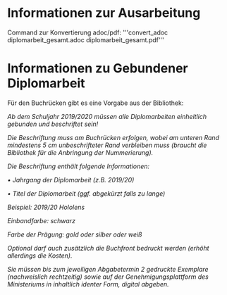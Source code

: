 # Informationen zur Ausarbeitung

Command zur Konvertierung adoc/pdf: '''convert_adoc diplomarbeit_gesamt.adoc diplomarbeit_gesamt.pdf'''

# Informationen zu Gebundener Diplomarbeit

Für den Buchrücken gibt es eine Vorgabe aus der Bibliothek:

*Ab dem Schuljahr 2019/2020 müssen alle Diplomarbeiten einheitlich gebunden und beschriftet sein!*

*Die Beschriftung muss am Buchrücken erfolgen, wobei am unteren Rand mindestens 5 cm unbeschrifteter Rand verbleiben muss (braucht die Bibliothek für die Anbringung der Nummerierung).*

*Die Beschriftung enthält folgende Informationen:*

*•              Jahrgang der Diplomarbeit (z.B. 2019/20)*

*•              Titel der Diplomarbeit (ggf. abgekürzt falls zu lange)*

*Beispiel:   2019/20   Hololens*

*Einbandfarbe: schwarz*

*Farbe der Prägung: gold oder silber oder weiß*

*Optional darf auch zusätzlich die Buchfront bedruckt werden (erhöht allerdings die Kosten).*

*Sie müssen bis zum jeweiligen Abgabetermin 2 gedruckte Exemplare (nachweislich rechtzeitig) sowie auf der Genehmigungsplattform des Ministeriums in inhaltlich identer Form, digital abgeben.*
